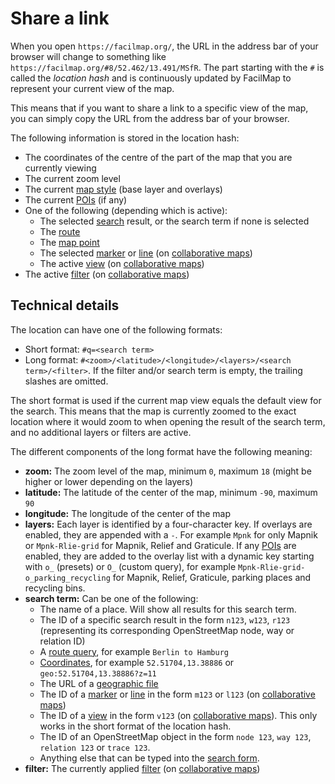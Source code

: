 # Share a link

When you open `https://facilmap.org/`, the URL in the address bar of your browser will change to something like `https://facilmap.org/#8/52.462/13.491/MSfR`. The part starting with the `#` is called the *location hash* and is continuously updated by FacilMap to represent your current view of the map.

This means that if you want to share a link to a specific view of the map, you can simply copy the URL from the address bar of your browser.

The following information is stored in the location hash:
* The coordinates of the centre of the part of the map that you are currently viewing
* The current zoom level
* The current [map style](../layers/) (base layer and overlays)
* The current [POIs](../pois/) (if any)
* One of the following (depending which is active):
	* The selected [search](../search/) result, or the search term if none is selected
	* The [route](../route/)
	* The [map point](../click-marker/)
	* The selected [marker](../markers/) or [line](../lines/) (on [collaborative maps](../collaborative/))
	* The active [view](../views/) (on [collaborative maps](../collaborative/))
* The active [filter](../filter/) (on [collaborative maps](../collaborative/))

## Technical details

The location can have one of the following formats:
* Short format: `#q=<search term>`
* Long format: `#<zoom>/<latitude>/<longitude>/<layers>/<search term>/<filter>`. If the filter and/or search term is empty, the trailing slashes are omitted.

The short format is used if the current map view equals the default view for the search. This means that the map is currently zoomed to the exact location where it would zoom to when opening the result of the search term, and no additional layers or filters are active.

The different components of the long format have the following meaning:
* **zoom:** The zoom level of the map, minimum `0`, maximum `18` (might be higher or lower depending on the layers)
* **latitude:** The latitude of the center of the map, minimum `-90`, maximum `90`
* **longitude:** The longitude of the center of the map
* **layers:** Each layer is identified by a four-character key. If overlays are enabled, they are appended with a `-`. For example `Mpnk` for only Mapnik or `Mpnk-Rlie-grid` for Mapnik, Relief and Graticule. If any [POIs](../pois/) are enabled, they are added to the overlay list with a dynamic key starting with `o_` (presets) or `O_` (custom query), for example `Mpnk-Rlie-grid-o_parking_recycling` for Mapnik, Relief, Graticule, parking places and recycling bins.
* **search term:** Can be one of the following:
	* The name of a place. Will show all results for this search term.
	* The ID of a specific search result in the form `n123`, `w123`, `r123` (representing its corresponding OpenStreetMap node, way or relation ID)
	* A [route query](../route/#use-a-route-query), for example `Berlin to Hamburg`
	* [Coordinates](../search/#search-for-coordinates), for example `52.51704,13.38886` or `geo:52.51704,13.38886?z=11`
	* The URL of a [geographic file](../files/)
	* The ID of a [marker](../markers/) or [line](../lines/) in the form `m123` or `l123` (on [collaborative maps](../collaborative/))
	* The ID of a [view](../views/) in the form `v123` (on [collaborative maps](../collaborative/)). This only works in the short format of the location hash.
	* The ID of an OpenStreetMap object in the form `node 123`, `way 123`, `relation 123` or `trace 123`.
	* Anything else that can be typed into the [search form](../search/).
* **filter:** The currently applied [filter](../filter/) (on [collaborative maps](../collaborative/))